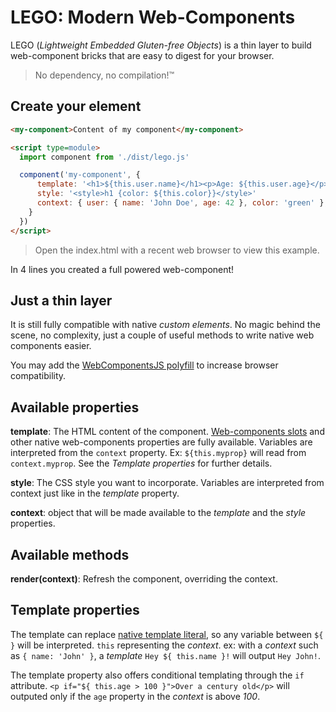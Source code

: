 # LEGO: Modern Web-Components

LEGO (_Lightweight Embedded Gluten-free Objects_) is a thin layer to build web-component bricks that are easy to digest for your browser.

> No dependency, no compilation!™

## Create your element

```html
<my-component>Content of my component</my-component>

<script type=module>
  import component from './dist/lego.js'

  component('my-component', {
      template: '<h1>${this.user.name}</h1><p>Age: ${this.user.age}</p><slot />',
      style: '<style>h1 {color: ${this.color}}</style>'
      context: { user: { name: 'John Doe', age: 42 }, color: 'green' },
    }
  })
</script>
```

> Open the index.html with a recent web browser to view this example.

In 4 lines you created a full powered web-component!


## Just a thin layer

It is still fully compatible with native _custom elements_. No magic behind the scene,
no complexity, just a couple of useful methods to write native web components easier.

You may add the [WebComponentsJS polyfill](https://github.com/webcomponents/webcomponentsjs) to increase browser compatibility.



## Available properties

**template**: The HTML content of the component. [Web-components slots](https://developer.mozilla.org/en-US/docs/Web/Web_Components/Using_templates_and_slots#Adding_flexibility_with_slots) and other native web-components properties are fully available. Variables are interpreted from the `context` property. Ex: `${this.myprop}` will read from `context.myprop`.
See the _Template properties_ for further details.

**style**: The CSS style you want to incorporate. Variables are interpreted from context just like in the _template_ property.

**context**: object that will be made available to the _template_ and the _style_ properties.


## Available methods

**render(context)**: Refresh the component, overriding the context.


## Template properties

The template can replace [native template literal](https://developer.mozilla.org/en-US/docs/Web/JavaScript/Reference/Template_literals),
so any variable between `${  }` will be interpreted. `this` representing the _context_.
ex: with a _context_ such as `{ name: 'John' }`, a _template_ `Hey ${ this.name }!` will output
`Hey John!`.

The template property also offers conditional templating through the `if` attribute.
`<p if="${ this.age > 100 }">Over a century old</p>` will outputed only if the `age` property
in the _context_ is above _100_.
